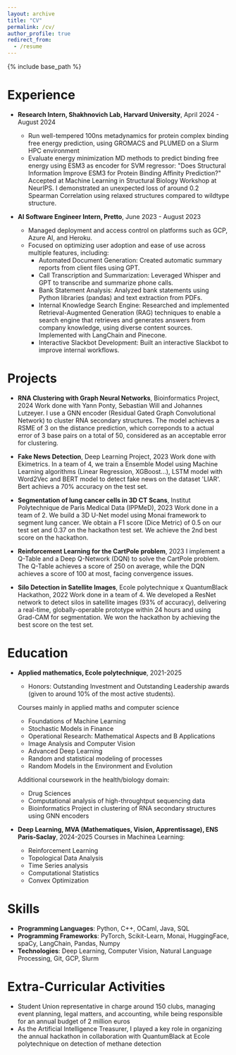 ```yaml
---
layout: archive
title: "CV"
permalink: /cv/
author_profile: true
redirect_from:
  - /resume
---
```


{% include base_path %}

Experience
======
- **Research Intern, Shakhnovich Lab, Harvard University**, April 2024 - August 2024
    - Run well-tempered 100ns metadynamics for protein complex binding free energy prediction, using GROMACS and PLUMED on a Slurm HPC environment
    - Evaluate energy minimization MD methods to predict binding free energy using ESM3 as encoder for SVM regressor: "Does Structural Information Improve ESM3 for Protein Binding Affinity Prediction?" Accepted at Machine Learning in Structural Biology Workshop at NeurIPS. I demonstrated an unexpected loss of around 0.2 Spearman Correlation using relaxed structures compared to wildtype structure.

- **AI Software Engineer Intern, Pretto**, June 2023 - August 2023
    - Managed deployment and access control on platforms such as GCP, Azure AI, and Heroku.
    - Focused on optimizing user adoption and ease of use across multiple features, including:
        - Automated Document Generation: Created automatic summary reports from client files using GPT.
        - Call Transcription and Summarization: Leveraged Whisper and GPT to transcribe and summarize phone calls.
        - Bank Statement Analysis: Analyzed bank statements using Python libraries (pandas) and text extraction from PDFs.
        - Internal Knowledge Search Engine: Researched and implemented Retrieval-Augmented Generation (RAG) techniques to enable a search engine that retrieves and generates answers from company knowledge, using diverse content sources. Implemented with LangChain and Pinecone.
        - Interactive Slackbot Development: Built an interactive Slackbot to improve internal workflows.

Projects
======
- **RNA Clustering with Graph Neural Networks**, Bioinformatics Project, 2024
Work done with Yann Ponty, Sebastian Will and Johannes Lutzeyer. I use a GNN encoder (Residual Gated Graph Convolutional Network) to cluster RNA secondary structures. The model achieves a RSME of 3 on the distance prediction, which correponds to a actual error of 3 base pairs on a total of 50, considered as an acceptable error for clustering.

- **Fake News Detection**, Deep Learning Project, 2023
Work done with Ekimetrics.
In a team of 4, we train a Ensemble Model using Machine Learning algorithms (Linear Regression, XGBoost...), LSTM model with Word2Vec and BERT model to detect fake news on the dataset 'LIAR'. Bert achievs a 70% accuracy on the test set.

- **Segmentation of lung cancer cells in 3D CT Scans**, Institut Polytechnique de Paris Medical Data (IPPMeD), 2023
Work done in a team of 2. We build a 3D U-Net model using Monai framework to segment lung cancer. We obtain a F1 score (Dice Metric) of 0.5 on our test set and 0.37 on the hackathon test set. We achieve the 2nd best score on the hackathon.

- **Reinforcement Learning for the CartPole problem**, 2023
I implement a Q-Table and a Deep Q-Network (DQN) to solve the CartPole problem. The Q-Table achieves a score of 250 on average, while the DQN achieves a score of 100 at most, facing convergence issues.

- **Silo Detection in Satellite Images**, Ecole polytechnique x QuantumBlack Hackathon, 2022
Work done in a team of 4. We developed a ResNet network to detect silos in satellite images (93\% of accuracy), delivering a real-time, globally-operable prototype within 24 hours and using Grad-CAM for segmentation. We won the hackathon by achieving the best score on the test set.


Education
======
- **Applied mathematics, Ecole polytechnique**, 2021-2025
    - Honors: Outstanding Investment and Outstanding Leadership awards (given to around 10% of the most active students).

    Courses mainly in applied maths and computer science
    - Foundations of Machine Learning
    - Stochastic Models in Finance
    - Operational Research: Mathematical Aspects and B Applications
    - Image Analysis and Computer Vision
    - Advanced Deep Learning
    - Random and statistical modeling of processes
    - Random Models in the Environment and Evolution

    Additional coursework in the health/biology domain:
    - Drug Sciences
    - Computational analysis of high-throughtput sequencing data
    - Bioinformatics Project in clustering of RNA secondary structures using GNN encoders

- **Deep Learning, MVA (Mathematiques, Vision, Apprentissage), ENS Paris-Saclay**, 2024-2025
    Courses in Machinea Learning: 
    - Reinforcement Learning
    - Topological Data Analysis
    - Time Series analysis
    - Computational Statistics
    - Convex Optimization

Skills
======
- **Programming Languages**: Python, C++, OCaml, Java, SQL
- **Programming Frameworks**: PyTorch, Scikit-Learn, Monai, HuggingFace, spaCy, LangChain, Pandas, Numpy
- **Technologies**: Deep Learning, Computer Vision, Natural Language Processing, Git, GCP, Slurm

Extra-Curricular Activities
======
- Student Union representative in charge around 150 clubs, managing event planning, legal matters, and accounting, while being responsible for an annual budget of 2 million euros
- As the Artificial Intelligence Treasurer, I played a key role in organizing the annual hackathon in collaboration with QuantumBlack at Ecole polytechnique on detection of methane detection